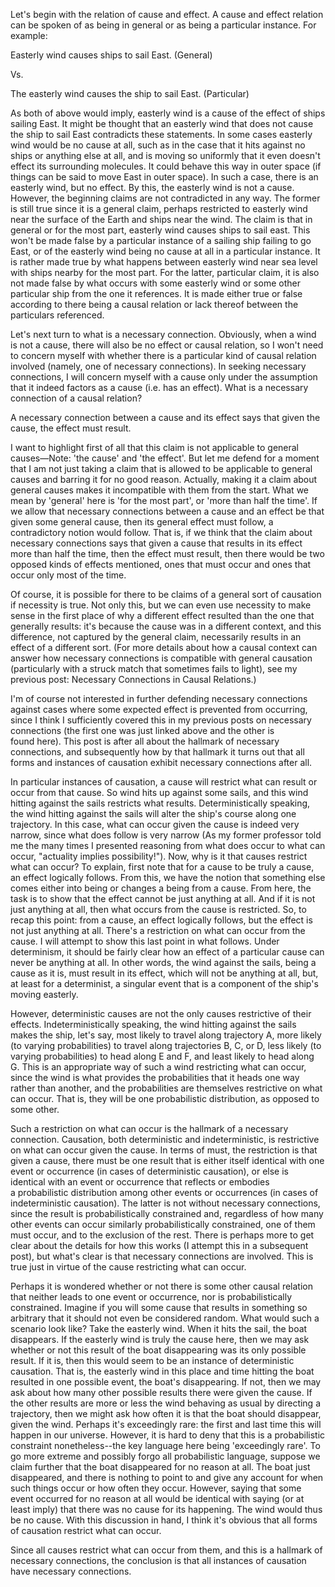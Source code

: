 Let's begin with the relation of cause and effect. A cause and effect relation can be spoken of as being in general or as being a particular instance. For example:

Easterly wind causes ships to sail East. (General)

Vs.

The easterly wind causes the ship to sail East. (Particular)

As both of above would imply, easterly wind is a cause of the effect of ships sailing East. It might be thought that an easterly wind that does not cause the ship to sail East contradicts these statements. In some cases easterly wind would be no cause at all, such as in the case that it hits against no ships or anything else at all, and is moving so uniformly that it even doesn't effect its surrounding molecules. It could behave this way in outer space (if things can be said to move East in outer space). In such a case, there is an easterly wind, but no effect. By this, the easterly wind is not a cause. However, the beginning claims are not contradicted in any way. The former is still true since it is a general claim, perhaps restricted to easterly wind near the surface of the Earth and ships near the wind. The claim is that in general or for the most part, easterly wind causes ships to sail east. This won't be made false by a particular instance of a sailing ship failing to go East, or of the easterly wind being no cause at all in a particular instance. It is rather made true by what happens between easterly wind near sea level with ships nearby for the most part. For the latter, particular claim, it is also not made false by what occurs with some easterly wind or some other particular ship from the one it references. It is made either true or false according to there being a causal relation or lack thereof between the particulars referenced.

Let's next turn to what is a necessary connection. Obviously, when a wind is not a cause, there will also be no effect or causal relation, so I won't need to concern myself with whether there is a particular kind of causal relation involved (namely, one of necessary connections). In seeking necessary connections, I will concern myself with a cause only under the assumption that it indeed factors as a cause (i.e. has an effect). What is a necessary connection of a causal relation?

A necessary connection between a cause and its effect says that given the cause, the effect must result.

I want to highlight first of all that this claim is not applicable to general causes—Note: 'the cause' and 'the effect'. But let me defend for a moment that I am not just taking a claim that is allowed to be applicable to general causes and barring it for no good reason. Actually, making it a claim about general causes makes it incompatible with them from the start. What we mean by 'general' here is 'for the most part', or 'more than half the time'. If we allow that necessary connections between a cause and an effect be that given some general cause, then its general effect must follow, a contradictory notion would follow. That is, if we think that the claim about necessary connections says that given a cause that results in its effect more than half the time, then the effect must result, then there would be two opposed kinds of effects mentioned, ones that must occur and ones that occur only most of the time.

Of course, it is possible for there to be claims of a general sort of causation if necessity is true. Not only this, but we can even use necessity to make sense in the first place of why a different effect resulted than the one that generally results: it's because the cause was in a different context, and this difference, not captured by the general claim, necessarily results in an effect of a different sort. (For more details about how a causal context can answer how necessary connections is compatible with general causation (particularly with a struck match that sometimes fails to light), see my previous post: Necessary Connections in Causal Relations.)

I'm of course not interested in further defending necessary connections against cases where some expected effect is prevented from occurring, since I think I sufficiently covered this in my previous posts on necessary connections (the first one was just linked above and the other is found here). This post is after all about the hallmark of necessary connections, and subsequently how by that hallmark it turns out that all forms and instances of causation exhibit necessary connections after all.

In particular instances of causation, a cause will restrict what can result or occur from that cause. So wind hits up against some sails, and this wind hitting against the sails restricts what results. Deterministically speaking, the wind hitting against the sails will alter the ship's course along one trajectory. In this case, what can occur given the cause is indeed very narrow, since what does follow is very narrow (As my former professor told me the many times I presented reasoning from what does occur to what can occur, "actuality implies possibility!"). Now, why is it that causes restrict what can occur? To explain, first note that for a cause to be truly a cause, an effect logically follows. From this, we have the notion that something else comes either into being or changes a being from a cause. From here, the task is to show that the effect cannot be just anything at all. And if it is not just anything at all, then what occurs from the cause is restricted. So, to recap this point: from a cause, an effect logically follows, but the effect is not just anything at all. There's a restriction on what can occur from the cause. I will attempt to show this last point in what follows. Under determinism, it should be fairly clear how an effect of a particular cause can never be anything at all. In other words, the wind against the sails, being a cause as it is, must result in its effect, which will not be anything at all, but, at least for a determinist, a singular event that is a component of the ship's moving easterly.

However, deterministic causes are not the only causes restrictive of their effects. Indeterministically speaking, the wind hitting against the sails makes the ship, let's say, most likely to travel along trajectory A, more likely (to varying probabilities) to travel along trajectories B, C, or D, less likely (to varying probabilities) to head along E and F, and least likely to head along G. This is an appropriate way of such a wind restricting what can occur, since the wind is what provides the probabilities that it heads one way rather than another, and the probabilities are themselves restrictive on what can occur. That is, they will be one probabilistic distribution, as opposed to some other.

Such a restriction on what can occur is the hallmark of a necessary connection. Causation, both deterministic and indeterministic, is restrictive on what can occur given the cause. In terms of must, the restriction is that given a cause, there must be one result that is either itself identical with one event or occurrence (in cases of deterministic causation), or else is identical with an event or occurrence that reflects or embodies a probabilistic distribution among other events or occurrences (in cases of indeterministic causation). The latter is not without necessary connections, since the result is probabilistically constrained and, regardless of how many other events can occur similarly probabilistically constrained, one of them must occur, and to the exclusion of the rest. There is perhaps more to get clear about the details for how this works (I attempt this in a subsequent post), but what's clear is that necessary connections are involved. This is true just in virtue of the cause restricting what can occur.

Perhaps it is wondered whether or not there is some other causal relation that neither leads to one event or occurrence, nor is probabilistically constrained. Imagine if you will some cause that results in something so arbitrary that it should not even be considered random. What would such a scenario look like? Take the easterly wind. When it hits the sail, the boat disappears. If the easterly wind is truly the cause here, then we may ask whether or not this result of the boat disappearing was its only possible result. If it is, then this would seem to be an instance of deterministic causation. That is, the easterly wind in this place and time hitting the boat resulted in one possible event, the boat's disappearing. If not, then we may ask about how many other possible results there were given the cause. If the other results are more or less the wind behaving as usual by directing a trajectory, then we might ask how often it is that the boat should disappear, given the wind. Perhaps it's exceedingly rare: the first and last time this will happen in our universe. However, it is hard to deny that this is a probabilistic constraint nonetheless--the key language here being 'exceedingly rare'. To go more extreme and possibly forgo all probabilistic language, suppose we claim further that the boat disappeared for no reason at all. The boat just disappeared, and there is nothing to point to and give any account for when such things occur or how often they occur. However, saying that some event occurred for no reason at all would be identical with saying (or at least imply) that there was no cause for its happening. The wind would thus be no cause. With this discussion in hand, I think it's obvious that all forms of causation restrict what can occur.

Since all causes restrict what can occur from them, and this is a hallmark of necessary connections, the conclusion is that all instances of causation have necessary connections.
